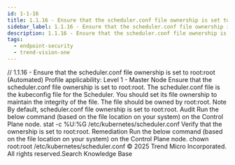 ```yaml
---
id: 1-1-16
title: 1.1.16 - Ensure that the scheduler.conf file ownership is set to root:root (Automated)
sidebar_label: 1.1.16 - Ensure that the scheduler.conf file ownership is set to root:root (Automated)
description: 1.1.16 - Ensure that the scheduler.conf file ownership is set to root:root (Automated)
tags:
  - endpoint-security
  - trend-vision-one
---
```


/*<![CDATA[*/ $('#title').html($('meta[name=map-description]').attr('content')); /*]]>*/ 1.1.16 - Ensure that the scheduler.conf file ownership is set to root:root (Automated) Profile applicability: Level 1 - Master Node Ensure that the scheduler.conf file ownership is set to root:root. The scheduler.conf file is the kubeconfig file for the Scheduler. You should set its file ownership to maintain the integrity of the file. The file should be owned by root:root. Note By default, scheduler.conf file ownership is set to root:root. Audit Run the below command (based on the file location on your system) on the Control Plane node. stat -c %U:%G /etc/kubernetes/scheduler.conf Verify that the ownership is set to root:root. Remediation Run the below command (based on the file location on your system) on the Control Plane node. chown root:root /etc/kubernetes/scheduler.conf © 2025 Trend Micro Incorporated. All rights reserved.Search Knowledge Base